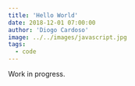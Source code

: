 ```yaml
---
title: 'Hello World'
date: 2018-12-01 07:00:00
author: 'Diogo Cardoso'
image: ../../images/javascript.jpg
tags:
  - code
---
```


Work in progress.
